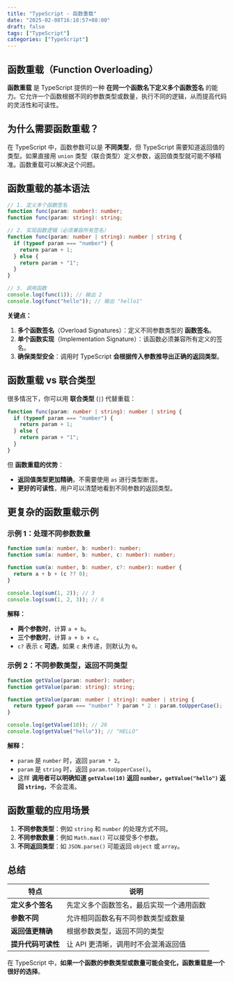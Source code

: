 ```yaml
---
title: "TypeScript - 函数重载"
date: "2025-02-08T16:18:57+08:00"
draft: false
tags: ["TypeScript"]
categories: ["TypeScript"]
---
```


## 函数重载（Function Overloading）

**函数重载** 是 TypeScript 提供的一种 **在同一个函数名下定义多个函数签名** 的能力。它允许一个函数根据不同的参数类型或数量，执行不同的逻辑，从而提高代码的灵活性和可读性。

## 为什么需要函数重载？

在 TypeScript 中，函数参数可以是 **不同类型**，但 TypeScript 需要知道返回值的类型。如果直接用 `union` 类型（联合类型）定义参数，返回值类型就可能不够精准。函数重载可以解决这个问题。

## 函数重载的基本语法

```typescript
// 1. 定义多个函数签名
function func(param: number): number;
function func(param: string): string;

// 2. 实现函数逻辑（必须兼容所有签名）
function func(param: number | string): number | string {
  if (typeof param === "number") {
    return param + 1;
  } else {
    return param + "1";
  }
}

// 3. 调用函数
console.log(func(1)); // 输出 2
console.log(func("hello")); // 输出 "hello1"
```

**关键点：**

1. **多个函数签名**（Overload Signatures）：定义不同参数类型的 **函数签名**。
2. **单个函数实现**（Implementation Signature）：该函数必须兼容所有定义的签名。
3. **确保类型安全**：调用时 TypeScript **会根据传入参数推导出正确的返回类型**。

## 函数重载 vs 联合类型

很多情况下，你可以用 **联合类型** (`|`) 代替重载：

```typescript
function func(param: number | string): number | string {
  if (typeof param === "number") {
    return param + 1;
  } else {
    return param + "1";
  }
}
```

但 **函数重载的优势**：

- **返回值类型更加精确**，不需要使用 `as` 进行类型断言。
- **更好的可读性**，用户可以清楚地看到不同参数的返回类型。

## 更复杂的函数重载示例

### 示例 1：处理不同参数数量

```typescript
function sum(a: number, b: number): number;
function sum(a: number, b: number, c: number): number;

function sum(a: number, b: number, c?: number): number {
  return a + b + (c ?? 0);
}

console.log(sum(1, 2)); // 3
console.log(sum(1, 2, 3)); // 6
```

**解释：**

- **两个参数时**，计算 `a + b`。
- **三个参数时**，计算 `a + b + c`。
- `c?` 表示 `c` **可选**，如果 `c` 未传递，则默认为 `0`。

### 示例 2：不同参数类型，返回不同类型

```typescript
function getValue(param: number): number;
function getValue(param: string): string;

function getValue(param: number | string): number | string {
  return typeof param === "number" ? param * 2 : param.toUpperCase();
}

console.log(getValue(10)); // 20
console.log(getValue("hello")); // "HELLO"
```

**解释：**

- `param` 是 `number` 时，返回 `param * 2`。
- `param` 是 `string` 时，返回 `param.toUpperCase()`。
- 这样 **调用者可以明确知道 `getValue(10)` 返回 `number`，`getValue("hello")` 返回 `string`**，不会混淆。

## 函数重载的应用场景

1. **不同参数类型**：例如 `string` 和 `number` 的处理方式不同。
2. **不同参数数量**：例如 `Math.max()` 可以接受多个参数。
3. **不同返回类型**：如 `JSON.parse()` 可能返回 `object` 或 `array`。

## 总结

| **特点**           | **说明**                                 |
| ------------------ | ---------------------------------------- |
| **定义多个签名**   | 先定义多个函数签名，最后实现一个通用函数 |
| **参数不同**       | 允许相同函数名有不同参数类型或数量       |
| **返回值更精确**   | 根据参数类型，返回不同的类型             |
| **提升代码可读性** | 让 API 更清晰，调用时不会混淆返回值      |

在 TypeScript 中，**如果一个函数的参数类型或数量可能会变化，函数重载是一个很好的选择**。

